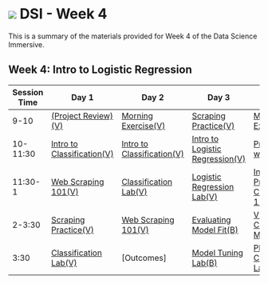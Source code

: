 # ![](https://ga-dash.s3.amazonaws.com/production/assets/logo-9f88ae6c9c3871690e33280fcf557f33.png) DSI - Week 4

This is a summary of the materials provided for Week 4 of the Data Science Immersive.

## Week 4: Intro to Logistic Regression

Session Time | Day 1 | Day 2 | Day 3 | Day 4 | Day 5
 --- | --- | --- | --- | ---  | ---
9-10 | [(Project Review)(V)][4-1A]            | [Morning Exercise(V)][4-2A]             | [Scraping Practice(V)][4-1D]                        | [Morning Exercise(B)][4-4A]          | [(Reflection)(V &B)][4-5A]
10-11:30 | [Intro to Classification(V)][4-1B] | [Intro to Classification(V)][4-1B] | [Intro to Logistic Regression(V)][4-2B] | [Project 3 workshop(B)][4-4B] | [Project 3 presentations(V & B)][4-5E]
11:30-1 | [Web Scraping 101(V)][4-1C]         | [Classification Lab(V)][4-1E]      | [Logistic Regression Lab(V)][4-2C]       | [Intro to Project Capstone, Pt 1(B)][4-3E]       | [Sklearn & project 4 (V)][4-4C]
2-3:30 | [Scraping Practice(V)][4-1D]         | [Web Scraping 101(V)][4-1C]         | [Evaluating Model Fit(B)][4-2D]               | [Visualizing Classification Models(V)][4-3B]        | [Regularization Lab(B)][4-4D]
3:30 | [Classification Lab(V)][4-1E]          | [Outcomes]             | [Model Tuning Lab(B)][4-2E]   | [Plotting Classification Lab(V)][4-3C]       | [Advanced Model Evaluation(B)][4-4B]


[4-1A]: ./instructor-contributions/
[4-1B]: 1.1-lesson
[4-1C]: 1.2-lesson
[4-1D]: 1.3-lab
[4-1E]: 1.4-lab
[4-1F]: ./instructor-contributions/

[4-2A]: ./instructor-contributions/
[4-2B]: 2.1-lesson
[4-2C]: 2.2-lab
[4-2D]: 2.3-lesson
[4-2E]: 2.4-lab
[4-2F]: ./instructor-contributions/

[4-3A]: #
[4-3B]: 3.1-lesson
[4-3C]: 3.2-lab
[4-3D]: ../../03-projects/01-projects-weekly/project-04
[4-3E]: ../../03-projects/02-projects-capstone/part-01/
[4-3F]: ./instructor-contributions/

[4-4A]: ./instructor-contributions/
[4-4B]: 4.1-lesson
[4-4C]: 4.2-lab
[4-4D]: 4.3-lab
[4-4E]: ../../03-projects/01-projects-weekly/project-04
[4-4F]: ./instructor-contributions/

[4-5A]: ../recurring-materials/reflection
[4-5B]: 5.1-lesson
[4-5C]: 5.2-lab
[4-5D]: ../../03-projects/01-projects-weekly/project-04
[4-5E]: ../recurring-materials/project-show-and-tell
[4-5F]: ./instructor-contributions/
